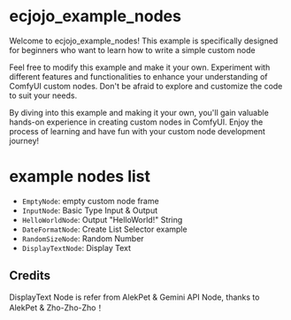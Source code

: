 # ecjojo_example_nodes

Welcome to ecjojo_example_nodes! 
This example is specifically designed for beginners who want to learn how to write a simple custom node

Feel free to modify this example and make it your own. 
Experiment with different features and functionalities to enhance your understanding of ComfyUI custom nodes.
Don't be afraid to explore and customize the code to suit your needs.

By diving into this example and making it your own, 
you'll gain valuable hands-on experience in creating custom nodes in ComfyUI. 
Enjoy the process of learning and have fun with your custom node development journey!

# example nodes list
- ```EmptyNode```: empty custom node frame
- ```InputNode```: Basic Type Input & Output
- ```HelloWorldNode```: Output "HelloWorld!" String
- ```DateFormatNode```: Create List Selector example
- ```RandomSizeNode```: Random Number
- ```DisplayTextNode```: Display Text

## Credits
DisplayText Node is refer from AlekPet & Gemini API Node, thanks to AlekPet & Zho-Zho-Zho！
